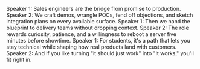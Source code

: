Speaker 1: Sales engineers are the bridge from promise to production.
Speaker 2: We craft demos, wrangle POCs, fend off objections, and sketch integration plans on every available surface.
Speaker 1: Then we hand the blueprint to delivery teams without dropping context.
Speaker 2: The role rewards curiosity, patience, and a willingness to reboot a server five minutes before showtime.
Speaker 1: For students, it's a path that lets you stay technical while shaping how real products land with customers.
Speaker 2: And if you like turning "it should just work" into "it works," you'll fit right in.
